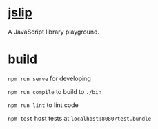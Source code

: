 # [jslip](c-dante.github.io/jslip)
A JavaScript library playground.

# build

`npm run serve` for developing

`npm run compile` to build to `./bin`

`npm run lint` to lint code

`npm test` host tests at `localhost:8080/test.bundle`
